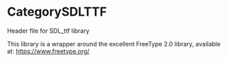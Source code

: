 
# CategorySDLTTF

Header file for SDL_ttf library

This library is a wrapper around the excellent FreeType 2.0 library,
available at: https://www.freetype.org/
